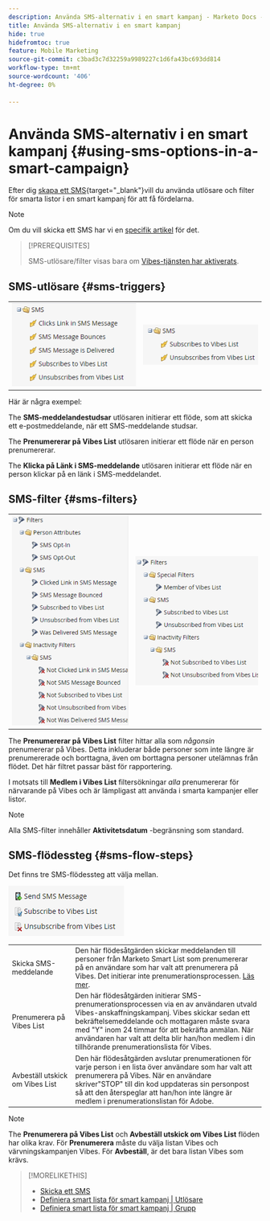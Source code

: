 ```yaml
---
description: Använda SMS-alternativ i en smart kampanj - Marketo Docs - produktdokumentation
title: Använda SMS-alternativ i en smart kampanj
hide: true
hidefromtoc: true
feature: Mobile Marketing
source-git-commit: c3bad3c7d32259a9989227c1d6fa43bc693dd814
workflow-type: tm+mt
source-wordcount: '406'
ht-degree: 0%

---
```


# Använda SMS-alternativ i en smart kampanj {#using-sms-options-in-a-smart-campaign}

Efter dig [skapa ett SMS](/help/marketo/product-docs/mobile-marketing/vibes-sms-messages/create-an-sms-message-2.md){target="_blank"}vill du använda utlösare och filter för smarta listor i en smart kampanj för att få fördelarna.

>[!NOTE]
>
>Om du vill skicka ett SMS har vi en [specifik artikel](/help/marketo/product-docs/mobile-marketing/vibes-sms-messages/send-an-sms-message.md) för det.

>[!PREREQUISITES]
>
>SMS-utlösare/filter visas bara om [Vibes-tjänsten har aktiverats](/help/marketo/product-docs/mobile-marketing/admin/add-vibes-as-a-launchpoint-service.md).

## SMS-utlösare {#sms-triggers}

<table>
  <tr>
    <td><img src="assets/using-sms-options-in-a-smart-campaign-1.png"></td>
    <td><img src="assets/using-sms-options-in-a-smart-campaign-2.png"></td>
  </tr>
</table>

Här är några exempel:

The **SMS-meddelandestudsar** utlösaren initierar ett flöde, som att skicka ett e-postmeddelande, när ett SMS-meddelande studsar.

The **Prenumererar på Vibes List** utlösaren initierar ett flöde när en person prenumererar.

The **Klicka på Länk i SMS-meddelande** utlösaren initierar ett flöde när en person klickar på en länk i SMS-meddelandet.

## SMS-filter {#sms-filters}

<table>
  <tr>
    <td><img src="assets/using-sms-options-in-a-smart-campaign-3.png"></td>
    <td><img src="assets/using-sms-options-in-a-smart-campaign-4.png"></td>
  </tr>
</table>

The **Prenumererar på Vibes List** filter hittar alla som *någonsin* prenumererar på Vibes. Detta inkluderar både personer som inte längre är prenumererade och borttagna, även om borttagna personer utelämnas från flödet. Det här filtret passar bäst för rapportering.

I motsats till **Medlem i Vibes List** filtersökningar _alla_ prenumererar för närvarande på Vibes och är lämpligast att använda i smarta kampanjer eller listor.

>[!NOTE]
>
>Alla SMS-filter innehåller **Aktivitetsdatum** -begränsning som standard.

## SMS-flödessteg {#sms-flow-steps}

Det finns tre SMS-flödessteg att välja mellan.

![](assets/using-sms-options-in-a-smart-campaign-5.png)

<table>
<tbody>
  <tr>
    <td style="width:25%">Skicka SMS-meddelande</td>
    <td>Den här flödesåtgärden skickar meddelanden till personer från Marketo Smart List som prenumererar på en användare som har valt att prenumerera på Vibes. Det initierar inte prenumerationsprocessen. <a href="/help/marketo/product-docs/mobile-marketing/vibes-sms-messages/send-an-sms-message.md">Läs mer</a>.</td>
  </tr>

<tr>
    <td style="width:25%">Prenumerera på Vibes List</td>
    <td>Den här flödesåtgärden initierar SMS-prenumerationsprocessen via en av användaren utvald Vibes-anskaffningskampanj. Vibes skickar sedan ett bekräftelsemeddelande och mottagaren måste svara med "Y" inom 24 timmar för att bekräfta anmälan. När användaren har valt att delta blir han/hon medlem i din tillhörande prenumerationslista för Vibes.</td>
  </tr>
  <tr>
    <td style="width:25%">Avbeställ utskick om Vibes List</td>
    <td>Den här flödesåtgärden avslutar prenumerationen för varje person i en lista över användare som har valt att prenumerera på Vibes. När en användare skriver"STOP" till din kod uppdateras sin personpost så att den återspeglar att han/hon inte längre är medlem i prenumerationslistan för Adobe.</td>
  </tr>
  </tbody>
</table>

>[!NOTE]
>
>The **Prenumerera på Vibes List** och **Avbeställ utskick om Vibes List** flöden har olika krav. För **Prenumerera** måste du välja listan Vibes och värvningskampanjen Vibes. För **Avbeställ**, är det bara listan Vibes som krävs.

>[!MORELIKETHIS]
>
>* [Skicka ett SMS](/help/marketo/product-docs/mobile-marketing/vibes-sms-messages/send-an-sms-message.md)
>* [Definiera smart lista för smart kampanj | Utlösare](/help/marketo/product-docs/core-marketo-concepts/smart-campaigns/creating-a-smart-campaign/define-smart-list-for-smart-campaign-trigger.md)
>* [Definiera smart lista för smart kampanj | Grupp](/help/marketo/product-docs/core-marketo-concepts/smart-campaigns/creating-a-smart-campaign/define-smart-list-for-smart-campaign-batch.md)
